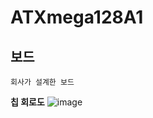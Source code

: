 # ATXmega128A1

## 보드
`회사가 설계한 보드`

**칩 회로도**
![image](https://user-images.githubusercontent.com/85288381/216076024-73c9709a-1dab-4998-be94-dfc33e566e64.png)
